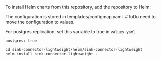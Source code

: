 To install Helm charts from this repository, add the repository to Helm:

The configuration is stored in templates/configmap.yaml.
#ToDo need to move the configuration to values.

For postgres replication, set this variable to true in `values.yaml`
```#### Postgres connector
postgres: true
```

```
cd sink-connector-lightweight/helm/sink-connector-lightweight
helm install sink-connector-lightweight . 
```